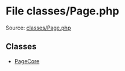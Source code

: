 File classes/Page.php
=========

Source: [classes/Page.php](https://github.com/PrestaShop/PrestaShop/blob/1.6.0.1/classes/Page.php)


Classes
-------

* [PageCore](class.PageCore.md)

